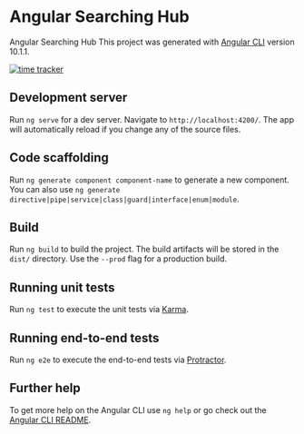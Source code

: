 # Angular Searching Hub

Angular Searching Hub
This project was generated with [Angular CLI](https://github.com/angular/angular-cli) version 10.1.1.

[![time tracker](https://wakatime.com/badge/github/sergiogomes/angular-hub-search.svg)](https://wakatime.com/badge/github/sergiogomes/angular-hub-search)

<!-- https://wakatime.com/badge/github/sergiogomes/angular-hub-search.svg -->

## Development server

Run `ng serve` for a dev server. Navigate to `http://localhost:4200/`. The app will automatically reload if you change any of the source files.

## Code scaffolding

Run `ng generate component component-name` to generate a new component. You can also use `ng generate directive|pipe|service|class|guard|interface|enum|module`.

## Build

Run `ng build` to build the project. The build artifacts will be stored in the `dist/` directory. Use the `--prod` flag for a production build.

## Running unit tests

Run `ng test` to execute the unit tests via [Karma](https://karma-runner.github.io).

## Running end-to-end tests

Run `ng e2e` to execute the end-to-end tests via [Protractor](http://www.protractortest.org/).

## Further help

To get more help on the Angular CLI use `ng help` or go check out the [Angular CLI README](https://github.com/angular/angular-cli/blob/master/README.md).
